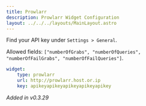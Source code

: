 ```yaml
---
title: Prowlarr
description: Prowlarr Widget Configuration
layout: ../../../layouts/MainLayout.astro
---
```


Find your API key under `Settings > General`.

Allowed fields: `["numberOfGrabs", "numberOfQueries", "numberOfFailGrabs", "numberOfFailQueries"]`.

```yaml
widget:
    type: prowlarr
    url: http://prowlarr.host.or.ip
    key: apikeyapikeyapikeyapikeyapikey
```

*Added in v0.3.29*
